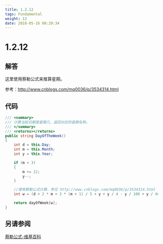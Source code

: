 ```yaml
---
title: 1.2.12
tags: Fundamental
weight: 12
date: 2018-05-16 08:29:34
---
```


# 1.2.12


## 解答

这里使用蔡勒公式来推算星期。

参考：http://www.cnblogs.com/mq0036/p/3534314.html

## 代码

```csharp
/// <summary>
/// 计算当前日期是星期几，返回对应的星期名称。
/// </summary>
/// <returns></returns>
public string DayOfTheWeek()
{
    int d = this.Day;
    int m = this.Month;
    int y = this.Year;

    if (m < 3)
    {
        m += 12;
        y--;
    }

    //使用蔡勒公式计算，参见 http://www.cnblogs.com/mq0036/p/3534314.html
    int w = (d + 2 * m + 3 * (m + 1) / 5 + y + y / 4 - y / 100 + y / 400) % 7;

    return dayOfWeek[w];
}
```

## 另请参阅

[蔡勒公式-维基百科](https://zh.wikipedia.org/wiki/蔡勒公式)
